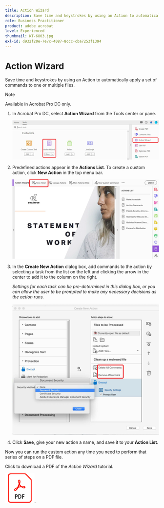 ```yaml
---
title: Action Wizard
description: Save time and keystrokes by using an Action to automatically apply a set of commands to one or multiple files
role: Business Practitioner
product: adobe acrobat
level: Experienced
thumbnail: KT-6803.jpg
exl-id: d932f20e-7e7c-4087-8ccc-cba7253f1394
---
```

# Action Wizard

Save time and keystrokes by using an Action to automatically apply a set of commands to one or multiple files. 

>[!NOTE]
>
>Available in Acrobat Pro DC only.

1. In Acrobat Pro DC, select **Action Wizard** from the Tools center or pane.

    ![Action Wizard Step 1](../assets/ActionWizard_1.png)

1. Predefined actions appear in the **Actions List**. To create a custom action, click **New Action** in the top menu bar.

    ![Action Wizard Step 2](../assets/ActionWizard_2.png)

1. In the **Create New Action** dialog box, add commands to the action by selecting a task from the list on the left and clicking the arrow in the center to add it to the column on the right.

    *Settings for each task can be pre-determined in this dialog box, or you can allow the user to be prompted to make any necessary decisions as the action runs.*

    ![Action Wizard Step 3](../assets/ActionWizard_3.png)

1. Click **Save**, give your new action a name, and save it to your **Action List**.

Now you can run the custom action any time you need to perform that series of steps on a PDF file.

Click to download a PDF of the *Action Wizard* tutorial.

[![Download Action Wizard tutorial](../assets/acrobat_PDF_96.png)](../assets/AcrobatDCActionWizard.pdf).
